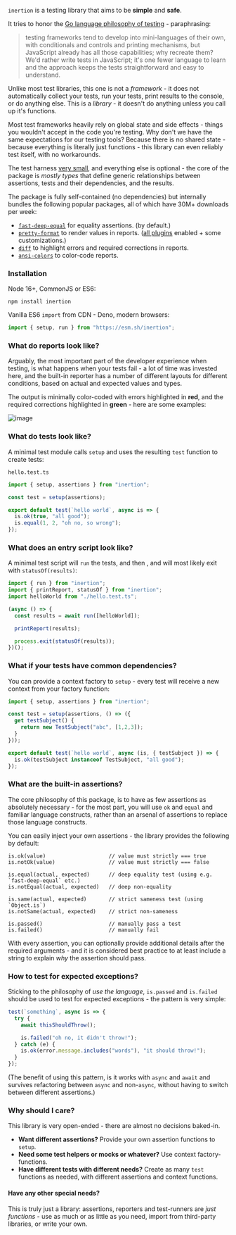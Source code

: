 `inertion` is a testing library that aims to be **simple** and **safe**.

It tries to honor the [Go language philosophy of testing](http://golang.org/doc/faq#How_do_I_write_a_unit_test) - paraphrasing:

> testing frameworks tend to develop into mini-languages of their own, with conditionals and controls and printing
> mechanisms, but JavaScript already has all those capabilities; why recreate them? We'd rather write tests in JavaScript;
> it's one fewer language to learn and the approach keeps the tests straightforward and easy to understand.

Unlike most test libraries, this one is not a *framework* - it does not automatically
collect your tests, run your tests, print results to the console, or do anything else.
This is a *library* - it doesn't do anything unless you call up it's functions.

Most test frameworks heavily rely on global state and side effects - things you
wouldn't accept in the code you're testing. Why don't we have the same expectations
for our testing tools? Because there is no shared state - because everything is literally
just functions - this library can even reliably test itself, with no workarounds.

The test harness [very small](https://github.com/mindplay-dk/inertion/blob/master/src/harness.ts),
and everything else is optional - the core of the package is *mostly types* that define
generic relationships between assertions, tests and their dependencies, and the results.

The package is fully self-contained (no dependencies) but internally bundles the following
popular packages, all of which have 30M+ downloads per week:

  * [`fast-deep-equal`](https://www.npmjs.com/package/fast-deep-equal) for equality assertions. (by default.)
  * [`pretty-format`](https://www.npmjs.com/package/pretty-format) to render values in reports. ([all plugins](https://github.com/facebook/jest/tree/main/packages/pretty-format/src/plugins) enabled + some customizations.)
  * [`diff`](https://www.npmjs.com/package/diff) to highlight errors and required corrections in reports.
  * [`ansi-colors`](https://www.npmjs.com/package/ansi-colors) to color-code reports.

### Installation

Node 16+, CommonJS or ES6:

```
npm install inertion
```

Vanilla ES6 `import` from CDN - Deno, modern browsers:

```js
import { setup, run } from "https://esm.sh/inertion";
```

### What do reports look like?

Arguably, the most important part of the developer experience when testing, is what happens when
your tests fail - a lot of time was invested here, and the built-in reporter has a number of
different layouts for different conditions, based on actual and expected values and types.

The output is minimally color-coded with errors highlighted in **red**, and the required
corrections highlighted in **green** - here are some examples:

![image](https://user-images.githubusercontent.com/103348/161727833-9f6c086f-1333-4803-8421-a99f9f98e945.png)

### What do tests look like?

A minimal test module calls `setup` and uses the resulting `test` function to create tests:

`hello.test.ts`
```ts
import { setup, assertions } from "inertion";

const test = setup(assertions);

export default test(`hello world`, async is => {
  is.ok(true, "all good");
  is.equal(1, 2, "oh no, so wrong");
});
```

### What does an entry script look like?

A minimal test script will `run` the tests, and then , and will most
likely exit with `statusOf(results)`:

```ts
import { run } from "inertion";
import { printReport, statusOf } from "inertion";
import helloWorld from "./hello.test.ts";

(async () => {
  const results = await run([helloWorld]);

  printReport(results);

  process.exit(statusOf(results));
})();
```

### What if your tests have common dependencies?

You can provide a context factory to `setup` - every test will receive a new context from your factory function:

```ts
import { setup, assertions } from "inertion";

const test = setup(assertions, () => ({
  get testSubject() {
    return new TestSubject("abc", [1,2,3]);
  }
}));

export default test(`hello world`, async (is, { testSubject }) => {
  is.ok(testSubject instanceof TestSubject, "all good");
});
```

### What are the built-in assertions?

The core philosophy of this package, is to have as few assertions as absolutely necessary - for
the most part, you will use `ok` and `equal` and familiar language constructs, rather than an
arsenal of assertions to replace those language constructs.

You can easily inject your own assertions - the library provides the following by default:

    is.ok(value)                    // value must strictly === true
    is.notOk(value)                 // value must strictly === false

    is.equal(actual, expected)      // deep equality test (using e.g. `fast-deep-equal` etc.)
    is.notEqual(actual, expected)   // deep non-equality

    is.same(actual, expected)       // strict sameness test (using `Object.is`)
    is.notSame(actual, expected)    // strict non-sameness

    is.passed()                     // manually pass a test
    is.failed()                     // manually fail

With every assertion, you can optionally provide additional details after the required arguments -
and it is considered best practice to at least include a string to explain *why* the assertion
should pass.

### How to test for expected exceptions?

Sticking to the philosophy of *use the language*, `is.passed` and `is.failed` should be used to
test for expected exceptions - the pattern is very simple:

```ts
test(`something`, async is => {
  try {
    await thisShouldThrow();

    is.failed("oh no, it didn't throw!");
  } catch (e) {
    is.ok(error.message.includes("words"), "it should throw!");
  }
});
```

(The benefit of using this pattern, is it works with `async` and `await` and survives refactoring
between `async` and non-`async`, without having to switch between different assertions.)

### Why should I care?

This library is very open-ended - there are almost no decisions baked-in.

* **Want different assertions?** Provide your own assertion functions to `setup`.
* **Need some test helpers or mocks or whatever?** Use context factory-functions.
* **Have different tests with different needs?** Create as many `test` functions as needed, with different assertions and context functions.

#### Have any other special needs?

This is truly just a library: assertions, reporters and test-runners are *just functions* -
use as much or as little as you need, import from third-party libraries, or write your own.
